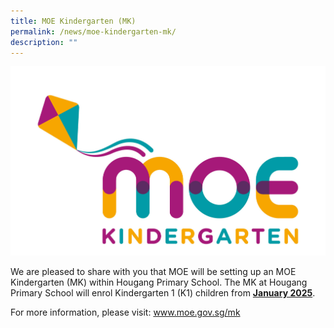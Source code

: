 ```yaml
---
title: MOE Kindergarten (MK)
permalink: /news/moe-kindergarten-mk/
description: ""
---
```

<img src="/images/mk.jpg">
<p>We are pleased to share with you that MOE will be setting up an MOE Kindergarten (MK) within&nbsp;Hougang Primary School. The MK at Hougang Primary School will enrol Kindergarten 1 (K1) children&nbsp;from&nbsp;<strong><u>January 2025</u></strong>.</p>
<p>For more information, please visit: <a href="http://www.moe.gov.sg/mk" target="_blank" rel="noopener">www.moe.gov.sg/mk</a></p>